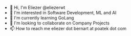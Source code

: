 - 👋 Hi, I'm Eliezer @eliezerwt
- 👀 I'm interested in Software Development, ML and AI
- 🌱 I'm currently learning GoLang 
- 💞️ I'm looking to collaborate on Company Projects
- 📫 How to reach me eliezer dot bernart at poatek dot com 

<!---
eliezerwt/eliezerwt is a ✨ special ✨ repository because its `README.md` (this file) appears on your GitHub profile.
You can click the Preview link to take a look at your changes.
--->
